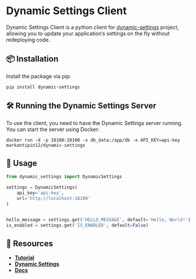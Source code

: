 # Dynamic Settings Client

Dynamic Settings Client is a python client for [dynamic-settings](https://github.com/MarkAntipin/dynamic-settings) project,
allowing you to update your application’s settings on the fly without redeploying code.

## 📦 Installation

Install the package via pip:
```
pip install dynamic-settings
```

## 🛠 Running the Dynamic Settings Server

To use the client, you need to have the Dynamic Settings server running. You can start the server using Docker:
```
docker run -d -p 18100:18100 -v db_data:/app/db -e API_KEY=api-key markantipin12/dynamic-settings
```

## 📖 Usage

```python
from dynamic_settings import DynamicSettings

settings = DynamicSettings(
    api_key='api-key',
    url='http://localhost:18100'
)


hello_message = settings.get('HELLO_MESSAGE', default='Hello, World!')
is_enabled = settings.get('IS_ENABLED', default=False)
```


## 🔗 Resources

- **[Tutorial](https://medium.com/@mr.antipin/effortless-configuration-making-your-fastapi-app-dynamic-d8652b0b4d56)**
- **[Dynamic Settings](https://github.com/MarkAntipin/dynamic-settings)**
- **[Docs](https://markantipin.github.io/dynamic-settings/)**